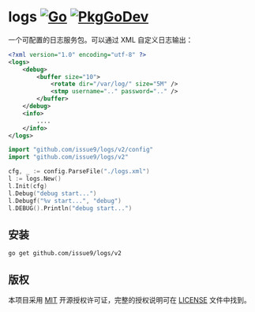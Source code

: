 logs
[![Go](https://github.com/issue9/logs/workflows/Go/badge.svg)](https://github.com/issue9/logs/actions?query=workflow%3AGo)
[![PkgGoDev](https://pkg.go.dev/badge/github.com/issue9/logs/v2)](https://pkg.go.dev/github.com/issue9/logs/v2)
======

一个可配置的日志服务包。可以通过 XML 自定义日志输出：

```xml
<?xml version="1.0" encoding="utf-8" ?>
<logs>
    <debug>
        <buffer size="10">
            <rotate dir="/var/log/" size="5M" />
            <stmp username=".." password=".." />
        </buffer>
    </debug>
    <info>
        ....
    </info>
</logs>
```

```go
import "github.com/issue9/logs/v2/config"
import "github.com/issue9/logs/v2"

cfg, _ := config.ParseFile("./logs.xml")
l := logs.New()
l.Init(cfg)
l.Debug("debug start...")
l.Debugf("%v start...", "debug")
l.DEBUG().Println("debug start...")
```

安装
---

```shell
go get github.com/issue9/logs/v2
```

版权
---

本项目采用 [MIT](https://opensource.org/licenses/MIT) 开源授权许可证，完整的授权说明可在 [LICENSE](LICENSE) 文件中找到。
